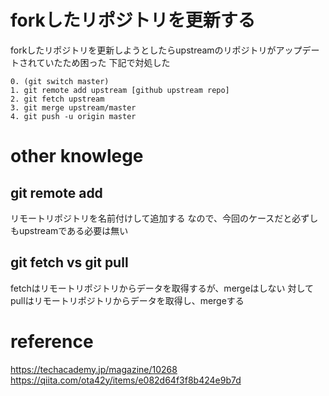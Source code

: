 # forkしたリポジトリを更新する

forkしたリポジトリを更新しようとしたらupstreamのリポジトリがアップデートされていたため困った
下記で対処した

```
0. (git switch master)
1. git remote add upstream [github upstream repo]
2. git fetch upstream
3. git merge upstream/master
4. git push -u origin master
```

# other knowlege
## git remote add
リモートリポジトリを名前付けして追加する
なので、今回のケースだと必ずしもupstreamである必要は無い

## git fetch vs git pull
fetchはリモートリポジトリからデータを取得するが、mergeはしない
対してpullはリモートリポジトリからデータを取得し、mergeする

# reference
https://techacademy.jp/magazine/10268
https://qiita.com/ota42y/items/e082d64f3f8b424e9b7d

